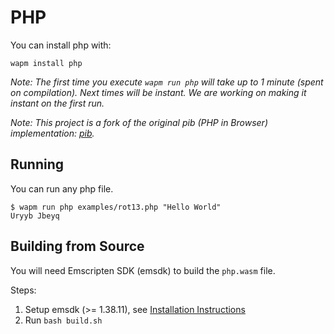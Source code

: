# PHP

You can install php with:

```shell
wapm install php
```

*Note: The first time you execute `wapm run php` will take up to 1 minute (spent on compilation). Next times will be instant. We are working on making it instant on the first run.*

*Note: This project is a fork of the original pib (PHP in Browser) implementation: [pib](https://github.com/oraoto/pib).*

## Running

You can run any php file.

```shell
$ wapm run php examples/rot13.php "Hello World"
Uryyb Jbeyq
```

## Building from Source

You will need Emscripten SDK (emsdk) to build the `php.wasm` file.

Steps:

1. Setup emsdk (>= 1.38.11), see [Installation Instructions](https://github.com/juj/emsdk#installation-instructions)
2. Run `bash build.sh`
